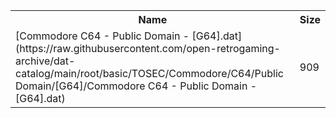 <table>
<tr><th>Name</th><th>Size</th></tr>
<tr><td>
[Commodore C64 - Public Domain - [G64].dat](https://raw.githubusercontent.com/open-retrogaming-archive/dat-catalog/main/root/basic/TOSEC/Commodore/C64/Public Domain/[G64]/Commodore C64 - Public Domain - [G64].dat)
</td><td>909</td></tr>
</table>
